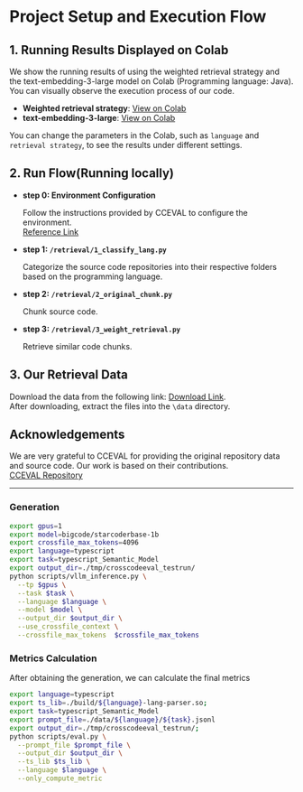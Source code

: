 # Project Setup and Execution Flow

## 1. Running Results Displayed on Colab

We show the running results of using the weighted retrieval strategy and the text-embedding-3-large model on Colab (Programming language: Java). You can visually observe the execution process of our code.

- **Weighted retrieval strategy**: [View on Colab](https://colab.research.google.com/drive/1z7CsgzaNkrGhs2GdzHH2znGvqplQorsC?usp=sharing)
- **text-embedding-3-large**: [View on Colab](https://colab.research.google.com/drive/1z-aLTbm-DkYa7SCKD_LnpwMz0WRzIdJB?usp=sharing)

You can change the parameters in the Colab, such as `language` and `retrieval strategy`, to see the results under different settings.


## 2. Run Flow(Running locally)

- **step 0: Environment Configuration**

  Follow the instructions provided by CCEVAL to configure the environment.  
[Reference Link](https://github.com/amazon-science/cceval)

- **step 1: `/retrieval/1_classify_lang.py`** 

    Categorize the source code repositories into their respective folders based on the programming language.

- **step 2: `/retrieval/2_original_chunk.py`**

    Chunk source code.

- **step 3: `/retrieval/3_weight_retrieval.py`**

  Retrieve similar code chunks.



## 3. Our Retrieval Data
Download the data from the following link: [Download Link](https://drive.google.com/file/d/17BjcCjYdzvN6-Ylr0AezC9m2jsvlvh4j/view?usp=sharing).  
After downloading, extract the files into the `\data` directory.

## Acknowledgements
We are very grateful to CCEVAL for providing the original repository data and source code. Our work is based on their contributions.  
[CCEVAL Repository](https://github.com/amazon-science/cceval)

---

### Generation

```bash
export gpus=1
export model=bigcode/starcoderbase-1b
export crossfile_max_tokens=4096
export language=typescript
export task=typescript_Semantic_Model
export output_dir=./tmp/crosscodeeval_testrun/
python scripts/vllm_inference.py \
  --tp $gpus \
  --task $task \
  --language $language \
  --model $model \
  --output_dir $output_dir \
  --use_crossfile_context \
  --crossfile_max_tokens  $crossfile_max_tokens
```


### Metrics Calculation
After obtaining the generation, we can calculate the final metrics
```bash
export language=typescript
export ts_lib=./build/${language}-lang-parser.so; 
export task=typescript_Semantic_Model
export prompt_file=./data/${language}/${task}.jsonl 
export output_dir=./tmp/crosscodeeval_testrun/;  
python scripts/eval.py \
  --prompt_file $prompt_file \
  --output_dir $output_dir \
  --ts_lib $ts_lib \
  --language $language \
  --only_compute_metric
```
